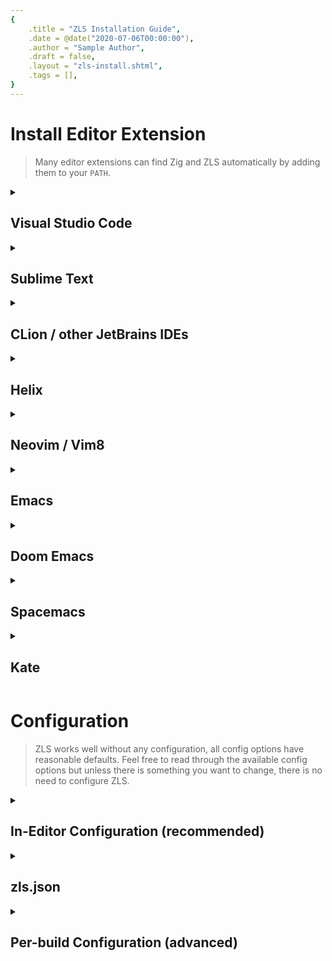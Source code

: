 ```yaml
---
{
    .title = "ZLS Installation Guide",
    .date = @date("2020-07-06T00:00:00"),
    .author = "Sample Author",
    .draft = false,
    .layout = "zls-install.shtml",
    .tags = [],
} 
---
```


# Install Editor Extension

<!-- TODO: individualy document for each editor-extension whether they can find Zig or ZLS in $PATH -->

> Many editor extensions can find Zig and ZLS automatically by adding them to your `PATH`.

<details>
  <summary>

## Visual Studio Code

  </summary>

Using ZLS in Visual Studio Code is as simple as installing the [official Zig Language extension](https://marketplace.visualstudio.com/items?itemName=ziglang.vscode-zig) ([open in VSCode](vscode:extension/ziglang.vscode-zig)).

</details> <!-- Visual Studio Code -->

<details>
  <summary>

## Sublime Text

  </summary>
  
1. install the [LSP](https://github.com/sublimelsp/LSP) and [sublime-zig-language](https://github.com/ziglang/sublime-zig-language) package ([Package Control Usage](https://packagecontrol.io/docs/usage))
2. place the following snippet in the `LSP.sublime-settings` (Preferences -> Package Settings -> LSP -> Settings)
3. place the following snippet in the `Zig.sublime-settings` (Preferences -> Package Settings -> Zig -> Settings)

<details>
<summary>show <b>Zig.sublime-settings</b></summary>

```json
// Zig.sublime-settings
{
  // ZLS will run format on save
  "zig.fmt.on_save": false,
  // automatically hide the build/fmt output panel
  "zig.quiet": true
}
```

</details> <!-- show Zig.sublime-settings -->

### Sublime Text 4

<details>
<summary>show <b>LSP.sublime-settings</b></summary>

```json
// LSP.sublime-settings
{
  // General settings
  // Keep in mind that these settings apply to any language and not just Zig.

  // ZLS uses `zig fmt` as the formatter.
  // The Zig FAQ answers some questions about `zig fmt`:
  // https://github.com/ziglang/zig/wiki/FAQ
  "lsp_format_on_save": true,
  "lsp_code_actions_on_save": {
    // Enable code actions that currently supports adding and removing discards.
    "source.fixAll": true
  },
  // Show inlay hints in the editor. Inlay hints are short annotations within the code,
  // which show variable types or parameter names.
  "show_inlay_hints": true,
  "semantic_highlighting": true,

  "clients": {
    "zig": {
      // Enable or disable this client configuration.
      "enabled": true,
      // The command line required to run the server.
      "command": ["/path/to/zls_executable"],
      "selector": "source.zig",
      // There are two ways to set config options:
      //   - edit your `zls.json` that applies to any editor that uses ZLS
      //   - set in-editor config options with the `settings` field below.
      //
      // Further information on how to configure ZLS:
      // https://github.com/zigtools/zls/wiki/Configuration
      "settings": {
        // Whether to enable build-on-save diagnostics
        // "enable_build_on_save": true,

        // omit the following line if `zig` is in your PATH
        "zig_exe_path": "/path/to/zig_executable"
      }
    }
  }
}
```

</details> <!-- show LSP.sublime-settings -->

### Sublime Text 3

<details>
<summary>show <b>LSP.sublime-settings</b></summary>

```json
// LSP.sublime-settings
{
  "clients": {
    "zig": {
      "command": ["/path/to/zls_executable"],
      "enabled": true,
      "languageId": "zig",
      "scopes": ["source.zig"],
      "syntaxes": ["Packages/Zig Language/Syntaxes/Zig.tmLanguage"]
    }
  }
}
```

</details> <!-- show LSP.sublime-settings -->

</details> <!-- Sublime Text -->

<details>
  <summary>

## CLion / other JetBrains IDEs

  </summary>

- Install the [ZigBrains](https://plugins.jetbrains.com/plugin/22456-zigbrains) plugin from the marketplace
- Restart the IDE (necessary for the plugin to integrate itself correctly)

If you have both `zig` and `zls` on $PATH, then the plugin should automatically detect both.

If not, Go to `Settings` -> `Languages & Frameworks` -> `Zig`, and point the `Toolchain Location` and `ZLS path` to the zig compiler's directory and the ZLS executable, respectively.

If everything is set up correctly, an LSP status indicator should appear in the bottom right corner and turn to green when you open a .zig file in the editor.

</details> <!-- CLion / other JetBrains IDE -->

<details>
  <summary>

## Helix

  </summary>

If `zls` and `zig` are in your `PATH`, everything should work out of the box.

To apply in-editor configuration or manually specify paths to `zls` or `zig`, open `<config_dir>/helix/languages.toml` and add the following:

<details>

<summary>show <b>languages.toml</b></summary>

```toml
[language-server.zls]
# omit the following line if `zls` is in your PATH
command = "/path/to/zls_executable"
# There are two ways to set config options:
#   - edit your `zls.json` that applies to any editor that uses ZLS
#   - set in-editor config options with the `config.<name>` fields below.
#
# Further information on how to configure ZLS:
# https://github.com/zigtools/zls/wiki/Configuration

# Whether to enable build-on-save diagnostics
# config.enable_build_on_save = true
# omit the following line if `zig` is in your PATH
config.zig_exe_path = "/path/to/zig_executable"
```

</details> <!-- show languages.toml -->

Further information on [languages.toml files](https://docs.helix-editor.com/languages.html#languagestoml-files)

To make sure that Zig and ZLS are set up as expected you should run the Helix health check:

```
hx --health zig
```

For more information on the health check results refer to [Health check](https://github.com/helix-editor/helix/wiki/Healthcheck).

</details> <!-- Helix -->

<details>
  <summary>

## Neovim / Vim8

  </summary>

<div class="banner-warning">

The [mason](https://github.com/williamboman/mason.nvim) package manager can only install the latest tagged release of ZLS which should **not** be used with Zig master.
Do **not** use ZLS from mason with Zig master.

</div>

<details>
  <summary>

### nvim-lspconfig

  </summary>

The following two configs **only** contain the necessary ZLS specific configuration. Please refer to [nvim-lspconfig](https://github.com/neovim/nvim-lspconfig) on how to setup everything else like [keybindings](https://github.com/neovim/nvim-lspconfig?tab=readme-ov-file#suggested-configuration) or [autocompletion](https://github.com/neovim/nvim-lspconfig/wiki/Autocompletion).

Install vim-plug plugin manager from [here](https://github.com/junegunn/vim-plug).

<details>

<summary>

#### `init.lua` with [vim-plug](https://github.com/junegunn/vim-plug)

</summary>

```lua
local vim = vim
local Plug = vim.fn['plug#']

vim.call('plug#begin')
Plug('neovim/nvim-lspconfig') -- https://github.com/neovim/nvim-lspconfig
Plug('ziglang/zig.vim') -- https://github.com/ziglang/zig.vim
vim.call('plug#end')

local lspconfig = require('lspconfig')
lspconfig.zls.setup {
  -- Server-specific settings. See `:help lspconfig-setup`

  -- omit the following line if `zls` is in your PATH
  cmd = { '/path/to/zls_executable' },
  -- There are two ways to set config options:
  --   - edit your `zls.json` that applies to any editor that uses ZLS
  --   - set in-editor config options with the `settings` field below.
  --
  -- Further information on how to configure ZLS:
  -- https://github.com/zigtools/zls/wiki/Configuration
  settings = {
    zls = {
      -- omit the following line if `zig` is in your PATH
      zig_exe_path = '/path/to/zig_executable',
    }
  }
}
```

</details> <!-- show config -->

<details>

<summary>

#### `init.vim` with [vim-plug](https://github.com/junegunn/vim-plug)

</summary>

```
call plug#begin('~/.config/nvim/plugged')
Plug 'neovim/nvim-lspconfig' " https://github.com/neovim/nvim-lspconfig
Plug 'ziglang/zig.vim' " https://github.com/ziglang/zig.vim
call plug#end()

:lua << EOF
  local lspconfig = require('lspconfig')
  lspconfig.zls.setup {
    -- Server-specific settings. See `:help lspconfig-setup`

    -- omit the following line if `zls` is in your PATH
    cmd = { '/path/to/zls_executable' },
    -- There are two ways to set config options:
    --   - edit your `zls.json` that applies to any editor that uses ZLS
    --   - set in-editor config options with the `settings` field below.
    --
    -- Further information on how to configure ZLS:
    -- https://github.com/zigtools/zls/wiki/Configuration
    settings = {
      zls = {
        -- omit the following line if `zig` is in your PATH
        zig_exe_path = '/path/to/zig_executable',
      }
    }
  }
EOF
```

</details> <!-- show config -->

</details> <!-- nvim-lspconfig -->

<details>
  <summary>
  
### CoC
  
  </summary>

Add ZLS in your `coc-settings.json` (open it using `:CocConfig`) like this:

```json
{
  // Show inlay hints in the editor. Inlay hints are short annotations within the code,
  // which show variable types or parameter names.
  "inlayHint.enable": true,
  "semanticTokens.enable": true,

  "languageserver": {
    "zls" : {
      "command": "zls",
      "filetypes": [ "zig", "zon" ]
    }
  }
}
```

</details> <!-- CoC -->

<details>
  <summary>

### YouCompleteMe

  </summary>

- Install YouCompleteMe from [here](https://github.com/ycm-core/YouCompleteMe.git).
- Add these lines to your vimrc:

```
"ensure zig is a recognized filetype
autocmd BufNewFile,BufRead *.zig set filetype=zig
let g:ycm_language_server =
    \\ [
    \\{
    \\     'name': 'zls',
    \\     'filetypes': [ 'zig' ],
    \\     'cmdline': [ '/path/to/zls_executable' ]
    \\    }
    \\ ]
```

</details> <!-- YouCompleteMe -->

<details>
  <summary>

### LanguageClient-neovim

  </summary>

- Install the LanguageClient-neovim from [here](https://github.com/autozimu/LanguageClient-neovim).
- Edit your neovim configuration and add `zls` for zig filetypes:

```
let g:LanguageClient_serverCommands = {
        \\ 'zig': ['/path/to/zls_executable'],
        \\ }
```

</details> <!-- LanguageClient-neovim -->

</details>

<details>
  <summary>

## Emacs

  </summary>

- Use the inbuilt eglot mode. Make sure ZLS is in your path.
- [zig mode](https://github.com/ziglang/zig-mode) is also useful.

Use `M-x eglot` in a zig-mode buffer to start the server.

</details>

<details>
  <summary>

## Doom Emacs

  </summary>

- Enable `:tools lsp` module.
- Enable `:lang (zig +lsp)` module.
- Run `doom sync` in a terminal.

</details> <!-- Doom Emacs -->

<details>
  <summary>

## Spacemacs

  </summary>

- Add `lsp` and `zig` to `dotspacemacs-configuration-layers` in your `.spacemacs` file.
- If you don't have `zls` in your `PATH`, add the following to `dotspacemacs/user-config` in your `.spacemacs` file:

```
(setq lsp-zig-zls-executable "/path/to/zls_executable")
```

</details> <!-- Spacemacs -->

<details>
  <summary>

## Kate

  </summary>

Kate has builtin support for Zig and automatically asks you to enable ZLS if if is found in your `$PATH`.

You can enable some LSP related settings like "Inlay Hints" or "Format on Save" under `Settings -> LSP Client -> Client Settings`

If you wish to manually specify the path to the ZLS executable, open `Settings -> LSP Client -> User Server Settings` and add the following snippet:

```json
{
  "servers": {
    "zig": {
      "command": ["/path/to/zls_executable"],
      "url": "https://github.com/zigtools/zls",
      "highlightingModeRegex": "^Zig$"
    }
  }
}
```

</details> <!-- Kate -->

# Configuration

> ZLS works well without any configuration, all config options have reasonable defaults. Feel free to read through the available config options but unless there is something you want to change, there is no need to configure ZLS.

<details>
  <summary>

## In-Editor Configuration (recommended)

  </summary>

In-Editor Config (or Workspace Config) will integrate with the config system of you editor to also configure ZLS.

This feature is available for the following editors:

- [VS Code](https://marketplace.visualstudio.com/items?itemName=ziglang.vscode-zig)
- [Sublime Text 4](https://github.com/zigtools/zls/wiki/Installation#sublime-text)
- [Helix](https://github.com/zigtools/zls/wiki/Installation#helix)
- [Neovim with nvim-lspconfig](https://github.com/zigtools/zls/wiki/Installation#nvim-lspconfig)

This allows you to configure ZLS on a per-editor basis. Some editors (like VS Code) also allow workspace-specific configuration.
If you want to share the same configuration across multiple editors, please refer to the _zls.json_ alternative.

</details> <!-- In-Editor Configuration -->

<details>
  <summary>

## zls.json

  </summary>

You can configure ZLS by creating a zls.json configuration file. This config will apply to **all** editors that use ZLS.

Here is an example of how a zls.json _could_ look like:

```json
{
  "zig_exe_path": "/path/to/zig_executable",
  "semantic_tokens": "partial",
  "enable_build_on_save": true
}
```

The file must be valid JSON which cannot contain comments or trailing commas.

<details>
  <summary>

### Available Configuration Options

  </summary>

You can find all available config options by looking at [src/Config.zig](https://github.com/zigtools/zls/blob/master/src/Config.zig) or the [JSON Schema](https://github.com/zigtools/zls/blob/master/schema.json).

</details> <!-- Available Configuration Options -->

<details>
  <summary>

### Where should the zls.json be created?

  </summary>

#### ZLS since 0.14.0-dev.50+3354fdcb

Running `zls env` will show you where ZLS will look for the zls.json file:

```json
{
  "version": "0.14.0-dev.50+3354fdcb",
  "global_cache_dir": "/home/anon/.cache/zls",
  "global_config_dir": "/etc/xdg",
  "local_config_dir": "/home/anon/.config",
  "config_file": null,
  "log_file": "/home/anon/.cache/zls/zls.log"
}
```

ZLS will look for a `zls.json` in the `local_config_dir` directory and then fallback to `global_config_dir`.

After creating the configuration file at `$local_config_dir/zls.json`, `zls env` should output the following:

```json
{
  "version": "0.14.0-dev.50+3354fdcb",
  "global_cache_dir": "/home/anon/.cache/zls",
  "global_config_dir": "/etc/xdg",
  "local_config_dir": "/home/anon/.config",
  "config_file": "/home/anon/.config/zls.json",
  "log_file": "/home/anon/.cache/zls/zls.log"
}
```

#### ZLS before 0.14.0-dev.50+3354fdcb

Running `zls --show-config-path` will show a path to an already existing zls.json or a path to the local configuration folder instead.

```
> zls --show-config-path
info  ( main ): No config file zls.json found.
info  ( main ): A path to the local configuration folder will be printed instead.
/home/anon/.config/zls.json
```

</details> <!-- Where should the zls.json be created? -->

</details> <!-- zls.json -->

<details>
  <summary>

## Per-build Configuration (advanced)

  </summary>

The following options can be set on a per-project basis by placing `zls.build.json` in the project root directory next to `build.zig`.

| Option                  | Type             | Default value | What it Does                                                                                                                                              |
| ----------------------- | ---------------- | ------------- | --------------------------------------------------------------------------------------------------------------------------------------------------------- |
| `relative_builtin_path` | `?[]const u8`    | `null`        | If present, this path is used to resolve `@import("builtin")`                                                                                             |
| `build_options`         | `?[]BuildOption` | `null`        | If present, this contains a list of user options to pass to the build. This is useful when options are used to conditionally add packages in `build.zig`. |

##### `BuildOption`

`BuildOption` is defined as follows:

```zig
const BuildOption = struct {
    name: []const u8,
    value: ?[]const u8 = null,
};
```

When `value` is present, the option will be passed the same as in `zig build -Dname=value`. When `value` is `null`, the option will be passed as a flag instead as in `zig build -Dflag`.

</details> <!-- Per-build Configuration -->
